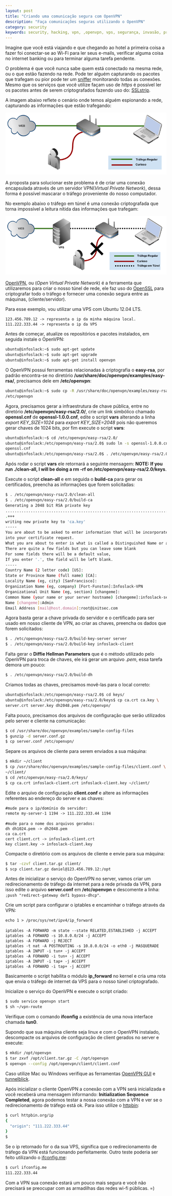 ```yaml
---
layout: post
title: "Criando uma comunicação segura com OpenVPN"
description: "Faça comunicações seguras utilizando o OpenVPN"
category: security
keywords: security, hacking, vpn, ,openvpn, vps, segurança, invasão, privacidade, túnel, criptografia
---
```


Imagine que você está viajando e que chegando ao hotel a primeira coisa a fazer
foi conectar-se ao Wi-Fi para ler seus e-mails, verificar alguma coisa no internet
banking ou para terminar alguma tarefa pendente.

O problema é que você nunca sabe quem está conectado na mesma rede, ou o que estão
fazendo na rede. Pode ter alguém capturando os pacotes que trafegam ou pior pode ter
um [sniffer](http://en.wikipedia.org/wiki/Packet_analyzer) monitorando todas as
conexões. Mesmo que os serviços que você utilize façam uso de *https* é possível
ler os pacotes antes de serem criptografados fazendo uso do: [SSLstrip](https://pypi.python.org/pypi/sslstrip).

A imagem abaixo reflete o cenário onde temos alguém espionando a rede, capturando
as informações que estão trafegando:

![Acesso inseguro](/images/vpn-01.png)

A proposta para solucionar este problema é de criar uma conexão encapsulada através
de um servidor VPN(*Virtual Private Network*), dessa forma é possível mascarar o tráfego
proveniente do nosso computador.

No exemplo abaixo o tráfego em túnel é uma conexão criptografada que torna impossível
a leitura nítida das informações que trafegam:

![Acesso seguro](/images/vpn-02.png)

[OpenVPN](http://openvpn.net/), ou (*Open Virtual Private Network*) é a ferramenta
que utilizaremos para criar o nosso túnel de rede, ele faz uso do [OpenSSL](https://www.openssl.org/)
para criptografar todo o tráfego e fornecer uma conexão segura entre as máquinas,
(cliente/servidor).

Para esse exemplo, vou utilizar uma VPS com Ubuntu 12.04 LTS.

    123.456.789.12 -> representa o ip da minha máquina local.
    111.222.333.44 -> representa o ip da VPS

Antes de começar, atualize os repositórios e pacotes instalados, em seguida instale
o OpenVPN:

```bash
ubuntu@infoslack:~$ sudo apt-get update
ubuntu@infoslack:~$ sudo apt-get upgrade
ubuntu@infoslack:~$ sudo apt-get install openvpn
```

O OpenVPN possui ferramentas relacionadas à criptografia o **easy-rsa**, por padrão
encontra-se no diretório **/usr/share/doc/openvpn/examples/easy-rsa/**, precisamos
dele em **/etc/openvpn**:

```bash
ubuntu@infoslack:~$ sudo cp -R /usr/share/doc/openvpn/examples/easy-rsa/ \
/etc/openvpn
```

Agora, precisamos gerar a infraestrutura de chave pública, entre no diretório
**/etc/openvpn/easy-rsa/2.0/**, crie um link simbólico chamado **openssl.cnf** de
**openssl-1.0.0.cnf**, edite o script **vars** alterando a linha
*export KEY_SIZE=1024* para *export KEY_SIZE=2048* pois não queremos gerar chaves
de 1024 bits, por fim execute o script **vars**:

```bash
ubuntu@infoslack:~$ cd /etc/openvpn/easy-rsa/2.0/
ubuntu@infoslack:/etc/openvpn/easy-rsa/2.0$ sudo ln -s openssl-1.0.0.cnf \
openssl.cnf
ubuntu@infoslack:/etc/openvpn/easy-rsa/2.0$ . /etc/openvpn/easy-rsa/2.0/vars
```

Após rodar o script **vars** ele retornará a seguinte mensagem:
**NOTE: If you run ./clean-all, I will be doing a rm -rf on /etc/openvpn/easy-rsa/2.0/keys**.

Execute o script **clean-all** e em seguida o **build-ca** para gerar os certificados,
preencha as informações que forem solicitadas:

```bash
$ . /etc/openvpn/easy-rsa/2.0/clean-all
$ . /etc/openvpn/easy-rsa/2.0/build-ca
Generating a 2048 bit RSA private key
.......................................................................+++
.+++
writing new private key to 'ca.key'
-----
You are about to be asked to enter information that will be incorporated
into your certificate request.
What you are about to enter is what is called a Distinguished Name or a DN.
There are quite a few fields but you can leave some blank
For some fields there will be a default value,
If you enter '.', the field will be left blank.
-----
Country Name (2 letter code) [US]:
State or Province Name (full name) [CA]:
Locality Name (eg, city) [SanFrancisco]:
Organization Name (eg, company) [Fort-Funston]:Infoslack-VPN
Organizational Unit Name (eg, section) [changeme]:
Common Name (your name or your server hostname) [changeme]:infoslack-server
Name [changeme]:Admin
Email Address [mail@host.domain]:root@initsec.com
```

Agora basta gerar a chave privada do servidor e o certificado para ser usado em
nosso cliente de VPN, ao criar as chaves, preencha os dados que forem solicitados:

```bash
$ . /etc/openvpn/easy-rsa/2.0/build-key-server server
$ . /etc/openvpn/easy-rsa/2.0/build-key infoslack-client
```

Falta gerar o **Diffie Hellman Parameters** que é o método utilizado pelo OpenVPN
para troca de chaves, ele irá gerar um arquivo *.pem*, essa tarefa demora um pouco:

```bash
$ . /etc/openvpn/easy-rsa/2.0/build-dh
```

Criamos todas as chaves, precisamos movê-las para o local correto:

```bash
ubuntu@infoslack:/etc/openvpn/easy-rsa/2.0$ cd keys/
ubuntu@infoslack:/etc/openvpn/easy-rsa/2.0/keys$ cp ca.crt ca.key \
server.crt server.key dh2048.pem /etc/openvpn/
```

Falta pouco, precisamos dos arquivos de configuração que serão utilizados pelo
server e cliente na comunicação:

```bash
$ cd /usr/share/doc/openvpn/examples/sample-config-files
$ gunzip -d server.conf.gz
$ cp server.conf /etc/openvpn/
```

Separe os arquivos de cliente para serem enviados a sua máquina:

```bash
$ mkdir ~/client
$ cp /usr/share/doc/openvpn/examples/sample-config-files/client.conf \
~/client/
$ cd /etc/openvpn/easy-rsa/2.0/keys/
$ cp ca.crt infoslack-client.crt infoslack-client.key ~/client/
```

Edite o arquivo de configuração **client.conf** e altere as informações
referentes ao endereço do server e as chaves:

    #mude para o ip/domínio do servidor:
    remote my-server-1 1194 -> 111.222.333.44 1194

    #mude para o nome dos arquivos gerados:
    dh dh1024.pem -> dh2048.pem
    ca ca.crt
    cert client.crt -> infoslack-client.crt
    key client.key -> infoslack-client.key

Compacte o diretório com os arquivos de cliente e envie para sua máquina:

```bash
$ tar -czvf client.tar.gz client/
$ scp client.tar.gz daniel@123.456.789.12:/opt
```

Antes de inicializar o serviço do OpenVPN no server, vamos criar um
redirecionamento de tráfego da internet para a rede privada da VPN, para isso
edite o arquivo **server.conf** em **/etc/openvpn** e descomente a linha:
`;push "redirect-gateway def1 bypass-dhcp"`.

Crie um script para configurar o iptables e encaminhar o tráfego através da VPN:

```shell-session
echo 1 > /proc/sys/net/ipv4/ip_forward

iptables -A FORWARD -m state --state RELATED,ESTABLISHED -j ACCEPT
iptables -A FORWARD -s 10.8.0.0/24 -j ACCEPT
iptables -A FORWARD -j REJECT
iptables -t nat -A POSTROUTING -s 10.8.0.0/24 -o eth0 -j MASQUERADE
iptables -A INPUT -i tun+ -j ACCEPT
iptables -A FORWARD -i tun+ -j ACCEPT
iptables -A INPUT -i tap+ -j ACCEPT
iptables -A FORWARD -i tap+ -j ACCEPT
```

Basicamente o script habilita o módulo **ip_forward** no kernel e cria uma rota
que envia o tráfego de internet da VPS para o nosso túnel criptografado.

Inicialize o serviço do OpenVPN e execute o script criado:

```bash
$ sudo service openvpn start
$ sh ~/vpn-route
```

Verifique com o comando **ifconfig** a existência de uma nova interface chamada
**tun0**.

Supondo que sua máquina cliente seja linux e com o OpenVPN instalado,
descompacte os arquivos de configuração de client gerados no server e execute:

```bash
$ mkdir /opt/openvpn
$ tar zxvf /opt/client.tar.gz -C /opt/openvpn
$ openvpn --config /opt/openvpn/client/client.conf
```

Caso utilize Mac ou Windows verifique as ferramentas [OpenVPN GUI](http://openvpn.se/)
e [tunnelblick](https://code.google.com/p/tunnelblick/).

Após inicializar o cliente OpenVPN a conexão com a VPN será inicializada e você
receberá uma mensagem informando:
**Initialization Sequence Completed**, agora podemos testar a nossa conexão com
a VPN e ver se o redirecionamento de tráfego está ok. Para isso utilize o [httpbin](https://github.com/kennethreitz/httpbin):

```bash
$ curl httpbin.org/ip
{
  "origin": "111.222.333.44"
}
$
```

Se o ip retornado for o da sua VPS, significa que o redirecionamento de tráfego
da VPN está funcionando perfeitamente. Outro teste poderia ser feito utilizando o
[ifconfig.me](http://ifconfig.me/):

```bash
$ curl ifconfig.me
111.222.333.44
```

Com a VPN sua conexão estará um pouco mais segura e você não precisará se
preocupar com as armadilhas das redes wi-fi públicas. =)
